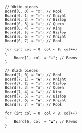 ﻿            // White pieces
            Board[0, 0] = "♖"; // Rook
            Board[0, 1] = "♘"; // Knight
            Board[0, 2] = "♗"; // Bishop
            Board[0, 3] = "♕"; // Queen
            Board[0, 4] = "♔"; // King
            Board[0, 5] = "♗"; // Bishop
            Board[0, 6] = "♘"; // Knight
            Board[0, 7] = "♖"; // Rook

            for (int col = 0; col < 8; col++)
            {
                Board[1, col] = "♙"; // Pawns
            }

            // Black pieces
            Board[7, 0] = "♜"; // Rook
            Board[7, 1] = "♞"; // Knight
            Board[7, 2] = "♝"; // Bishop
            Board[7, 3] = "♛"; // Queen
            Board[7, 4] = "♚"; // King
            Board[7, 5] = "♝"; // Bishop
            Board[7, 6] = "♞"; // Knight
            Board[7, 7] = "♜"; // Rook

            for (int col = 0; col < 8; col++)
            {
                Board[6, col] = "♟"; // Pawns
            }